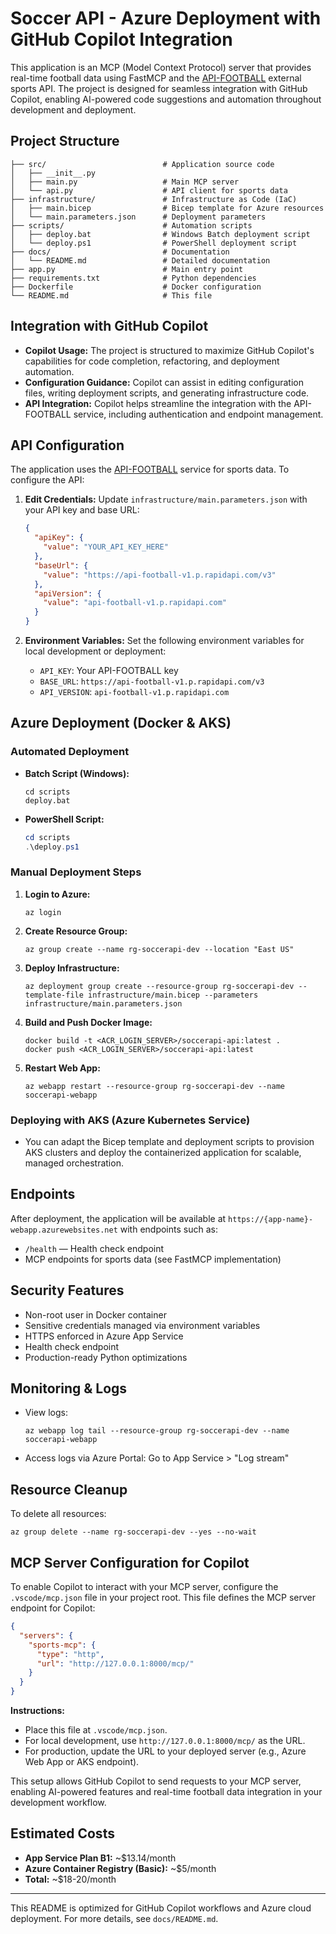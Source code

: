 
# Soccer API - Azure Deployment with GitHub Copilot Integration

This application is an MCP (Model Context Protocol) server that provides real-time football data using FastMCP and the [API-FOOTBALL](https://www.api-football.com/) external sports API. The project is designed for seamless integration with GitHub Copilot, enabling AI-powered code suggestions and automation throughout development and deployment.

## Project Structure

```
├── src/                          # Application source code
│   ├── __init__.py
│   ├── main.py                   # Main MCP server
│   └── api.py                    # API client for sports data
├── infrastructure/               # Infrastructure as Code (IaC)
│   ├── main.bicep                # Bicep template for Azure resources
│   └── main.parameters.json      # Deployment parameters
├── scripts/                      # Automation scripts
│   ├── deploy.bat                # Windows Batch deployment script
│   └── deploy.ps1                # PowerShell deployment script
├── docs/                         # Documentation
│   └── README.md                 # Detailed documentation
├── app.py                        # Main entry point
├── requirements.txt              # Python dependencies
├── Dockerfile                    # Docker configuration
└── README.md                     # This file
```

## Integration with GitHub Copilot

- **Copilot Usage:** The project is structured to maximize GitHub Copilot's capabilities for code completion, refactoring, and deployment automation.
- **Configuration Guidance:** Copilot can assist in editing configuration files, writing deployment scripts, and generating infrastructure code.
- **API Integration:** Copilot helps streamline the integration with the API-FOOTBALL service, including authentication and endpoint management.

## API Configuration

The application uses the [API-FOOTBALL](https://www.api-football.com/) service for sports data. To configure the API:

1. **Edit Credentials:**
   Update `infrastructure/main.parameters.json` with your API key and base URL:
   ```json
   {
     "apiKey": {
       "value": "YOUR_API_KEY_HERE"
     },
     "baseUrl": {
       "value": "https://api-football-v1.p.rapidapi.com/v3"
     },
     "apiVersion": {
       "value": "api-football-v1.p.rapidapi.com"
     }
   }
   ```

2. **Environment Variables:**
   Set the following environment variables for local development or deployment:
   - `API_KEY`: Your API-FOOTBALL key
   - `BASE_URL`: `https://api-football-v1.p.rapidapi.com/v3`
   - `API_VERSION`: `api-football-v1.p.rapidapi.com`

## Azure Deployment (Docker & AKS)

### Automated Deployment

- **Batch Script (Windows):**
  ```batch
  cd scripts
  deploy.bat
  ```

- **PowerShell Script:**
  ```powershell
  cd scripts
  .\deploy.ps1
  ```

### Manual Deployment Steps

1. **Login to Azure:**
   ```
   az login
   ```

2. **Create Resource Group:**
   ```
   az group create --name rg-soccerapi-dev --location "East US"
   ```

3. **Deploy Infrastructure:**
   ```
   az deployment group create --resource-group rg-soccerapi-dev --template-file infrastructure/main.bicep --parameters infrastructure/main.parameters.json
   ```

4. **Build and Push Docker Image:**
   ```
   docker build -t <ACR_LOGIN_SERVER>/soccerapi-api:latest .
   docker push <ACR_LOGIN_SERVER>/soccerapi-api:latest
   ```

5. **Restart Web App:**
   ```
   az webapp restart --resource-group rg-soccerapi-dev --name soccerapi-webapp
   ```

### Deploying with AKS (Azure Kubernetes Service)

- You can adapt the Bicep template and deployment scripts to provision AKS clusters and deploy the containerized application for scalable, managed orchestration.

## Endpoints

After deployment, the application will be available at `https://{app-name}-webapp.azurewebsites.net` with endpoints such as:
- `/health` — Health check endpoint
- MCP endpoints for sports data (see FastMCP implementation)

## Security Features

- Non-root user in Docker container
- Sensitive credentials managed via environment variables
- HTTPS enforced in Azure App Service
- Health check endpoint
- Production-ready Python optimizations

## Monitoring & Logs

- View logs:
  ```
  az webapp log tail --resource-group rg-soccerapi-dev --name soccerapi-webapp
  ```
- Access logs via Azure Portal: Go to App Service > "Log stream"

## Resource Cleanup

To delete all resources:
```
az group delete --name rg-soccerapi-dev --yes --no-wait
```


## MCP Server Configuration for Copilot

To enable Copilot to interact with your MCP server, configure the `.vscode/mcp.json` file in your project root. This file defines the MCP server endpoint for Copilot:

```json
{
  "servers": {
    "sports-mcp": {
      "type": "http",
      "url": "http://127.0.0.1:8000/mcp/"
    }
  }
}
```

**Instructions:**
- Place this file at `.vscode/mcp.json`.
- For local development, use `http://127.0.0.1:8000/mcp/` as the URL.
- For production, update the URL to your deployed server (e.g., Azure Web App or AKS endpoint).

This setup allows GitHub Copilot to send requests to your MCP server, enabling AI-powered features and real-time football data integration in your development workflow.

## Estimated Costs

- **App Service Plan B1:** ~$13.14/month
- **Azure Container Registry (Basic):** ~$5/month
- **Total:** ~$18-20/month

---

This README is optimized for GitHub Copilot workflows and Azure cloud deployment. For more details, see `docs/README.md`.